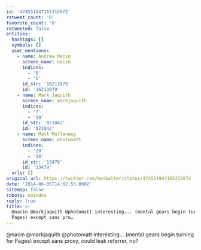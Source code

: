 ```yaml
---
id: '474551947165315072'
retweet_count: '0'
favorite_count: '0'
retweeted: false
entities:
  hashtags: []
  symbols: []
  user_mentions:
    - name: Andrew Nacin
      screen_name: nacin
      indices:
        - '0'
        - '6'
      id_str: '16213079'
      id: '16213079'
    - name: Mark Jaquith
      screen_name: markjaquith
      indices:
        - '7'
        - '19'
      id_str: '821042'
      id: '821042'
    - name: Matt Mullenweg
      screen_name: photomatt
      indices:
        - '20'
        - '30'
      id_str: '13479'
      id: '13479'
  urls: []
original_url: https://twitter.com/benbalter/status/474551947165315072
date: '2014-06-05T14:02:55.000Z'
sitemap: false
robots: noindex
reply: true
title: >-
  @nacin @markjaquith @photomatt interesting... (mental gears begin turning for
  Pages) except sans pro…
---
```


@nacin @markjaquith @photomatt interesting... (mental gears begin turning for Pages) except sans proxy, could leak referrer, no?